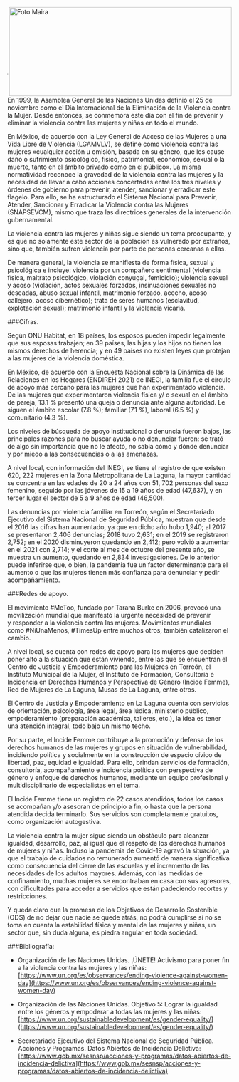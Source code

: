 <p>
   <a title="ir a Otras Publicaciones" href="http://www.trcimplan.gob.mx/autores/maira-ivonne-flores-reyes.html"><img class="img-responsive contenido-imagen" src="../imagenes/128/lic-maira-ivonne-flores-reyes-top5.png" align="right" alt="Foto Maira" width="500" height="200"></a>

</p>

</br></br></br></br></br></br></br></br>

---

En 1999, la Asamblea General de las Naciones Unidas definió el 25 de noviembre como el Día Internacional de la Eliminación de la Violencia contra la Mujer. Desde entonces, se conmemora este día con el fin de prevenir y eliminar la violencia contra las mujeres y niñas en todo el mundo.

En México, de acuerdo con la Ley General de Acceso de las Mujeres a una Vida Libre de Violencia (LGAMVLV), se define como violencia contra las mujeres «cualquier acción u omisión, basada en su género, que les cause daño o sufrimiento psicológico, físico, patrimonial, económico, sexual o la muerte, tanto en el ámbito privado como en el público». La misma normatividad reconoce la gravedad de la violencia contra las mujeres y la necesidad de llevar a cabo acciones concertadas entre los tres niveles y órdenes de gobierno para prevenir, atender, sancionar y erradicar este flagelo. Para ello, se ha estructurado el Sistema Nacional para Prevenir, Atender, Sancionar y Erradicar la Violencia contra las Mujeres (SNAPSEVCM), mismo que traza las directrices generales de la intervención gubernamental.

La violencia contra las mujeres y niñas sigue siendo un tema preocupante, y es que no solamente este sector de la población es vulnerado por extraños, sino que, también sufren violencia por parte de personas cercanas a ellas.

De manera general, la violencia se manifiesta de forma física, sexual y psicológica e incluye: violencia por un compañero sentimental (violencia física, maltrato psicológico, violación conyugal, femicidio); violencia sexual y acoso (violación, actos sexuales forzados, insinuaciones sexuales no deseadas, abuso sexual infantil, matrimonio forzado, acecho, acoso callejero, acoso cibernético); trata de seres humanos (esclavitud, explotación sexual); matrimonio infantil y la violencia vicaria.

###Cifras.

Según ONU Habitat, en 18 países, los esposos pueden impedir legalmente que sus esposas trabajen; en 39 países, las hijas y los hijos no tienen los mismos derechos de herencia; y en 49 países no existen leyes que protejan a las mujeres de la violencia doméstica.

En México, de acuerdo con la Encuesta Nacional sobre la Dinámica de las Relaciones en los Hogares (ENDIREH 2021) de INEGI, la familia fue el círculo de apoyo más cercano para las mujeres que han experimentado violencia. De las mujeres que experimentaron violencia física y/ o sexual en el ámbito de pareja, 13.1 % presentó una queja o denuncia ante alguna autoridad. Le siguen el ámbito escolar (7.8 %); familiar (7.1 %), laboral (6.5 %) y comunitario (4.3 %).

Los niveles de búsqueda de apoyo institucional o denuncia fueron bajos, las principales razones para no buscar ayuda o no denunciar fueron: se trató de algo sin importancia que no le afectó, no sabía cómo y dónde denunciar y por miedo a las consecuencias o a las amenazas.

A nivel local, con información del INEGI, se tiene el registro de que existen 620, 222 mujeres en la Zona Metropolitana de La Laguna, la mayor cantidad se concentra en las edades de 20 a 24 años con 51, 702 personas del sexo femenino, seguido por las jóvenes de 15 a 19 años de edad (47,637), y en tercer lugar el sector de 5 a 9 años de edad (46,500).

Las denuncias por violencia familiar en Torreón, según el Secretariado Ejecutivo del Sistema Nacional de Seguridad Pública, muestran que desde el 2016 las cifras han aumentado, ya que en dicho año hubo 1,940; al 2017 se presentaron 2,406 denuncias; 2018 tuvo 2,631; en el 2019 se registraron 2,752; en el 2020 disminuyeron quedando en 2,412; pero volvió a aumentar en el 2021 con 2,714; y el corte al mes de octubre del presente año, se muestra un aumento, quedando en 2,834 investigaciones. De lo anterior puede inferirse que, o bien, la pandemia fue un factor determinante para el aumento o que las mujeres tienen más confianza para denunciar y pedir acompañamiento.

###Redes de apoyo.

El movimiento #MeToo, fundado por Tarana Burke en 2006, provocó una movilización mundial que manifestó la urgente necesidad de prevenir y responder a la violencia contra las mujeres. Movimientos mundiales como #NiUnaMenos, #TimesUp entre muchos otros, también catalizaron el cambio.

A nivel local, se cuenta con redes de apoyo para las mujeres que deciden poner alto a la situación que están viviendo, entre las que se encuentran el Centro de Justicia y Empoderamiento para las Mujeres en Torreón, el Instituto Municipal de la Mujer, el Instituto de Formación, Consultoría e Incidencia en Derechos Humanos y Perspectiva de Género (Incide Femme), Red de Mujeres de La Laguna, Musas de La Laguna, entre otros.

El Centro de Justicia y Empoderamiento en La Laguna cuenta con servicios de orientación, psicología, área legal, área lúdica, ministerio público, empoderamiento (preparación académica, talleres, etc.), la idea es tener una atención integral, todo bajo un mismo techo.

Por su parte, el Incide Femme contribuye a la promoción y defensa de los derechos humanos de las mujeres y grupos en situación de vulnerabilidad, incidiendo política y socialmente en la construcción de espacio cívico de libertad, paz, equidad e igualdad. Para ello, brindan servicios de formación, consultoría, acompañamiento e incidencia política con perspectiva de género y enfoque de derechos humanos, mediante un equipo profesional y multidisciplinario de especialistas en el tema.

El Incide Femme tiene un registro de 22 casos atendidos, todos los casos se acompañan y/o asesoran de principio a fin, o hasta que la persona atendida decida terminarlo. Sus servicios son completamente gratuitos, como organización autogestiva.

La violencia contra la mujer sigue siendo un obstáculo para alcanzar igualdad, desarrollo, paz, al igual que el respeto de los derechos humanos de mujeres y niñas. Incluso la pandemia de Covid-19 agravó la situación, ya que el trabajo de cuidados no remunerado aumentó de manera significativa como consecuencia del cierre de las escuelas y el incremento de las necesidades de los adultos mayores. Además, con las medidas de confinamiento, muchas mujeres se encontraban en casa con sus agresores, con dificultades para acceder a servicios que están padeciendo recortes y restricciones.

Y queda claro que la promesa de los Objetivos de Desarrollo Sostenible (ODS) de no dejar que nadie se quede atrás, no podrá cumplirse si no se toma en cuenta la estabilidad física y mental de las mujeres y niñas, un sector que, sin duda alguna, es piedra angular en toda sociedad.



###Bibliografía:

- Organización de las Naciones Unidas. ¡ÚNETE! Activismo para poner fin
a la violencia contra las mujeres y las niñas:
[https://www.un.org/es/observances/ending-violence-against-women-day](https://www.un.org/es/observances/ending-violence-against-women-day)

- Organización de las Naciones Unidas. Objetivo 5: Lograr la igualdad entre los géneros y empoderar a todas las mujeres y las niñas:
[https://www.un.org/sustainabledevelopment/es/gender-equality/](https://www.un.org/sustainabledevelopment/es/gender-equality/)

- Secretariado Ejecutivo del Sistema Nacional de Seguridad Pública. Acciones y Programas. Datos Abiertos de Incidencia Delictiva:
[https://www.gob.mx/sesnsp/acciones-y-programas/datos-abiertos-de-incidencia-delictiva](https://www.gob.mx/sesnsp/acciones-y-programas/datos-abiertos-de-incidencia-delictiva)
